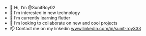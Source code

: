 - 👋 Hi, I’m @SunitRoy02
- 👀 I’m interested in new technology
- 🌱 I’m currently learning flutter
- 💞️ I’m looking to collaborate on new and cool projects
- 📫 Contact me on my linkedin www.linkedin.com/in/sunit-roy333

<!---
SunitRoy02/SunitRoy02 is a ✨ special ✨ repository because its `README.md` (this file) appears on your GitHub profile.
You can click the Preview link to take a look at your changes.
--->
